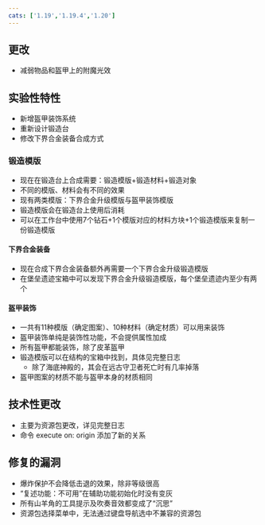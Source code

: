 ```yaml
---
cats: ['1.19','1.19.4','1.20']
---
```

##  更改
* 减弱物品和盔甲上的附魔光效
## 实验性特性
* 新增盔甲装饰系统
* 重新设计锻造台
* 修改下界合金装备合成方式
### 锻造模版
* 现在在锻造台上合成需要：锻造模版+锻造材料+锻造对象
* 不同的模版、材料会有不同的效果
* 现有两类模版：下界合金升级模版与盔甲装饰模版
* 锻造模版会在锻造台上使用后消耗
* 可以在工作台中使用7个钻石+1个模版对应的材料方块+1个锻造模版来复制一份锻造模版
#### 下界合金装备
* 现在合成下界合金装备额外再需要一个下界合金升级锻造模版
* 在堡垒遗迹宝箱中可以发现下界合金升级锻造模版，每个堡垒遗迹内至少有两个
#### 盔甲装饰
* 一共有11种模版（确定图案）、10种材料（确定材质）可以用来装饰
* 盔甲装饰单纯是装饰性功能，不会提供属性加成
* 所有盔甲都能装饰，除了皮革盔甲
* 锻造模版可以在结构的宝箱中找到，具体见完整日志
	* 除了海底神殿的，其会在远古守卫者死亡时有几率掉落
* 盔甲图案的材质不能与盔甲本身的材质相同
## 技术性更改
* 主要为资源包更改，详见完整日志
* 命令 execute on: origin 添加了新的关系
## 修复的漏洞
* 爆炸保护不会降低击退的效果，除非等级很高
* “复述功能：不可用”在辅助功能初始化时没有变灰
* 所有山羊角的工具提示及吹奏音效都变成了“沉思”
* 资源包选择菜单中，无法通过键盘导航选中不兼容的资源包

